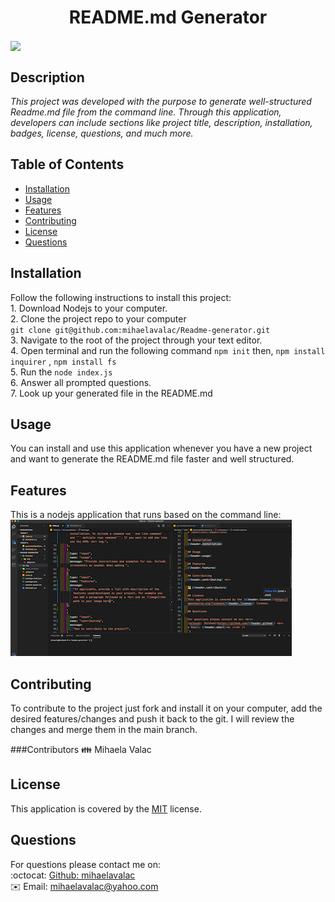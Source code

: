 
  <h1 align="center">  README.md Generator </h1> <img align="center" src="https://img.shields.io/badge/license-MIT-blue">

  ## Description 
  <p><i>This project was developed with the purpose to generate well-structured Readme.md file from the command line. Through this application, developers can include sections like project title, description, installation, badges, license, questions, and much more.</i><p>  

  ## Table of Contents 
  * [Installation](#installation)
  * [Usage](#usage)
  * [Features](#features)
  * [Contributing](#contributing)
  * [License](#license)
  * [Questions](#questions)
  
  ## Installation
  Follow the following instructions to install this project: <br> 1. Download Nodejs to your computer. <br> 2. Clone the project repo to your computer<br> `git clone git@github.com:mihaelavalac/Readme-generator.git` <br>  3. Navigate to the root of the project through your text editor. <br> 4. Open terminal and run the following command  `npm init`  then, `npm install inquirer`  ,  `npm install fs` <br> 5. Run the  `node index.js`  <br>  6. Answer all prompted questions. <br> 7. Look up your generated file in the README.md  

  ## Usage 
  You can install and use this application whenever you have a new project and want to generate the README.md file faster and well structured.

  ## Features
  This is a nodejs application that runs based on the command line: <br> ![image](./img/img1.png)

  ## Contributing
  To contribute to the project just fork and install it on your computer, add the desired features/changes and push it back to the git. I will review the changes and merge them in the main branch. <br>


  ###Contributors
  👪 Mihaela Valac
  
  ## License
  This application is covered by the [MIT](https://opensource.org/licenses/MIT) license. 
  
  ## Questions

  For questions please contact me on: <br/>
  :octocat: [Github: mihaelavalac](https://github.com/mihaelavalac) <br>
  ✉️ Email: mihaelavalac@yahoo.com<br /><br />
  